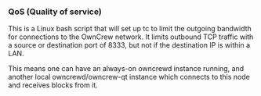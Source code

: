 ### QoS (Quality of service) ###

This is a Linux bash script that will set up tc to limit the outgoing bandwidth for connections to the OwnCrew network. It limits outbound TCP traffic with a source or destination port of 8333, but not if the destination IP is within a LAN.

This means one can have an always-on owncrewd instance running, and another local owncrewd/owncrew-qt instance which connects to this node and receives blocks from it.
